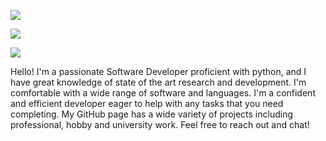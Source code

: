 ![](http://github-profile-summary-cards.vercel.app/api/cards/profile-details?username=RENYREYNOLDSON&theme=github_dark)

![](http://github-profile-summary-cards.vercel.app/api/cards/stats?username=RENYREYNOLDSON&theme=github_dark)

![](http://github-profile-summary-cards.vercel.app/api/cards/repos-per-language?username=RENYREYNOLDSON&theme=github_dark)

Hello! I'm a passionate Software Developer proficient with python, and I have great knowledge of state of the art research and development. I'm comfortable with a wide range of software and languages. I'm a confident and efficient developer eager to help with any tasks that you need completing. My GitHub page has a wide variety of projects including professional, hobby and university work. Feel free to reach out and chat!
